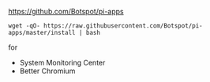 https://github.com/Botspot/pi-apps  

```wget -qO- https://raw.githubusercontent.com/Botspot/pi-apps/master/install | bash```  

for

- System Monitoring Center
- Better Chromium


